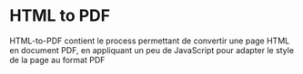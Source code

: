 # HTML to PDF

HTML-to-PDF contient le process permettant de convertir une page HTML en document PDF, en appliquant un peu de JavaScript pour adapter le style de la page au format PDF